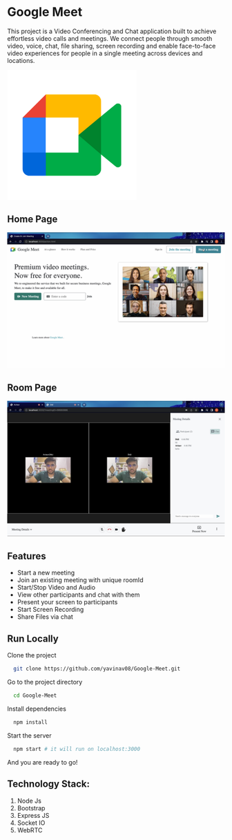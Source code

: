  # Google Meet

This project is a Video Conferencing and Chat application built to achieve effortless video calls and meetings. We connect people through smooth video, voice, chat, file sharing, screen recording and enable face-to-face video experiences for people in a single meeting across devices and locations.



<img src="/screenshots/google-meet-icon.png" alt="drawing" width="300"/>

## Home Page

<img src="/screenshots/HomePage.png" alt="drawing" width="750"/>

## Room Page

<img src="/screenshots/ChatPage.png" alt="drawing" width="750"/>





## Features
- Start a new meeting 
- Join an existing meeting with unique roomId
- Start/Stop Video and Audio
- View other participants and chat with them
- Present your screen to participants
- Start Screen Recording
- Share Files via chat


## Run Locally

Clone the project

```bash
  git clone https://github.com/yavinav08/Google-Meet.git
```

Go to the project directory

```bash
  cd Google-Meet
```

Install dependencies 

```bash
  npm install
```



Start the server

```bash
  npm start # it will run on localhost:3000
```

And you are ready to go!

## Technology Stack:
  1) Node Js
  2) Bootstrap
  3) Express JS
  4) Socket IO
  5) WebRTC

